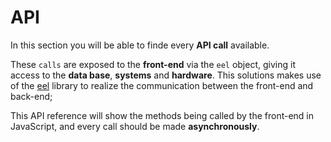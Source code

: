 <!--
 Copyright (C) 2023 Hefestus

 This file is part of Bolinho.

 Bolinho is free software: you can redistribute it and/or modify
 it under the terms of the GNU General Public License as published by
 the Free Software Foundation, either version 3 of the License, or
 (at your option) any later version.

 Bolinho is distributed in the hope that it will be useful,
 but WITHOUT ANY WARRANTY; without even the implied warranty of
 MERCHANTABILITY or FITNESS FOR A PARTICULAR PURPOSE.  See the
 GNU General Public License for more details.

 You should have received a copy of the GNU General Public License
 along with Bolinho.  If not, see <http://www.gnu.org/licenses/>.
-->

# API

In this section you will be able to finde every **API call** available.

These `calls` are exposed to the **front-end** via the `eel` object, giving it access to the **data base**, **systems** and **hardware**. This solutions makes use of the [eel](https://github.com/python-eel/Eel) library to realize the communication between the front-end and back-end;

This API reference will show the methods being called by the front-end in JavaScript, and every call should be made **asynchronously**.
